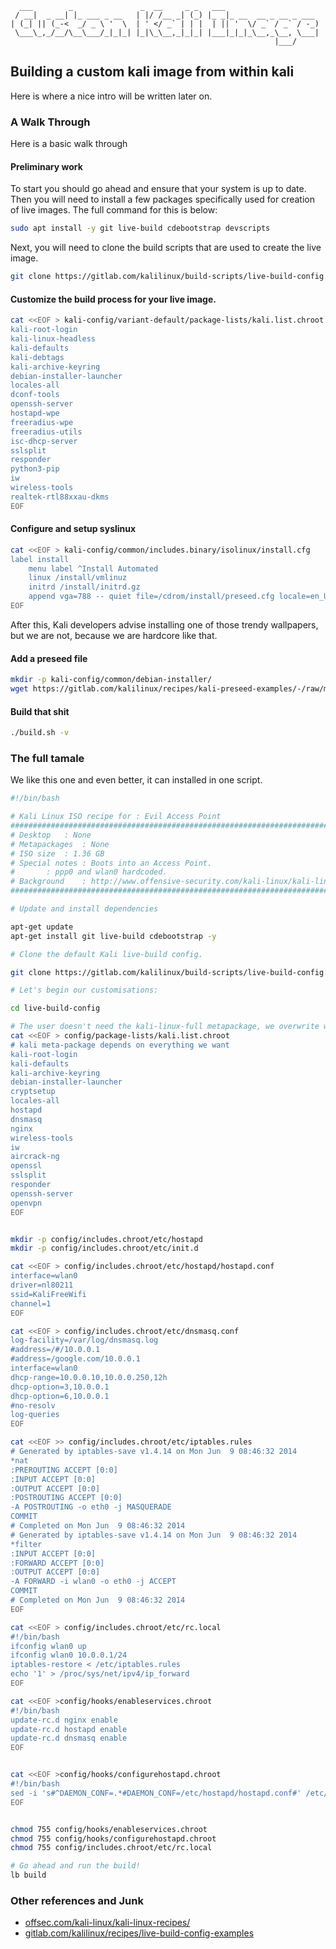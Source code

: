 ```text
  ___        _               _  __     _ _   ___
 / __|  _ __| |_ ___ _ __   | |/ /__ _| (_) |_ _|_ __  __ _ __ _ ___
| (_| || (_-<  _/ _ \ '  \  | ' </ _` | | |  | || '  \/ _` / _` / -_)
 \___\_,_/__/\__\___/_|_|_| |_|\_\__,_|_|_| |___|_|_|_\__,_\__, \___|
                                                           |___/
```

Building a custom kali image from within kali
--------------------------------------------------------------

Here is where a nice intro will be written later on.

### A Walk Through

Here is a basic walk through

#### Preliminary work

To start you should go ahead and ensure that your system is up to date. Then you will need to
install a few packages specifically used for creation of live images. The full command for this is
below:

```bash
sudo apt install -y git live-build cdebootstrap devscripts
```

Next, you will need to clone the build scripts that are used to create the live image. 

```bash
git clone https://gitlab.com/kalilinux/build-scripts/live-build-config.git && cd live-build-config
```

#### Customize the build process for your live image.

```bash
cat <<EOF > kali-config/variant-default/package-lists/kali.list.chroot
kali-root-login
kali-linux-headless
kali-defaults
kali-debtags
kali-archive-keyring
debian-installer-launcher
locales-all
dconf-tools
openssh-server
hostapd-wpe
freeradius-wpe
freeradius-utils
isc-dhcp-server
sslsplit
responder
python3-pip
iw
wireless-tools
realtek-rtl88xxau-dkms
EOF
```

#### Configure and setup syslinux

```bash
cat <<EOF > kali-config/common/includes.binary/isolinux/install.cfg
label install
    menu label ^Install Automated
    linux /install/vmlinuz
    initrd /install/initrd.gz
    append vga=788 -- quiet file=/cdrom/install/preseed.cfg locale=en_US keymap=us hostname=kali domain=local.lan
EOF
```

After this, Kali developers advise installing one of those trendy wallpapers, but we are not,
because we are hardcore like that.

#### Add a preseed file

```bash
mkdir -p kali-config/common/debian-installer/
wget https://gitlab.com/kalilinux/recipes/kali-preseed-examples/-/raw/master/kali-linux-full-unattended.preseed -O kali-config/common/debian-installer/preseed.cfg
```

#### Build that shit

```bash
./build.sh -v
```

### The full tamale

We like this one and even better, it can installed in one script.

```bash
#!/bin/bash

# Kali Linux ISO recipe for : Evil Access Point
#########################################################################################
# Desktop 	: None
# Metapackages	: None
# ISO size 	: 1.36 GB 
# Special notes	: Boots into an Access Point.
#		: ppp0 and wlan0 hardcoded.
# Background	: http://www.offensive-security.com/kali-linux/kali-linux-recipes/
#########################################################################################

# Update and install dependencies

apt-get update
apt-get install git live-build cdebootstrap -y

# Clone the default Kali live-build config.

git clone https://gitlab.com/kalilinux/build-scripts/live-build-config.git

# Let's begin our customisations:

cd live-build-config

# The user doesn't need the kali-linux-full metapackage, we overwrite with our own basic packages.
cat <<EOF > config/package-lists/kali.list.chroot
# kali meta-package depends on everything we want
kali-root-login
kali-defaults
kali-archive-keyring
debian-installer-launcher
cryptsetup
locales-all
hostapd
dnsmasq
nginx
wireless-tools
iw
aircrack-ng
openssl
sslsplit
responder
openssh-server
openvpn
EOF


mkdir -p config/includes.chroot/etc/hostapd
mkdir -p config/includes.chroot/etc/init.d

cat <<EOF > config/includes.chroot/etc/hostapd/hostapd.conf
interface=wlan0
driver=nl80211
ssid=KaliFreeWifi
channel=1
EOF

cat <<EOF > config/includes.chroot/etc/dnsmasq.conf
log-facility=/var/log/dnsmasq.log
#address=/#/10.0.0.1
#address=/google.com/10.0.0.1
interface=wlan0
dhcp-range=10.0.0.10,10.0.0.250,12h
dhcp-option=3,10.0.0.1
dhcp-option=6,10.0.0.1
#no-resolv
log-queries
EOF

cat <<EOF >> config/includes.chroot/etc/iptables.rules 
# Generated by iptables-save v1.4.14 on Mon Jun  9 08:46:32 2014
*nat
:PREROUTING ACCEPT [0:0]
:INPUT ACCEPT [0:0]
:OUTPUT ACCEPT [0:0]
:POSTROUTING ACCEPT [0:0]
-A POSTROUTING -o eth0 -j MASQUERADE
COMMIT
# Completed on Mon Jun  9 08:46:32 2014
# Generated by iptables-save v1.4.14 on Mon Jun  9 08:46:32 2014
*filter
:INPUT ACCEPT [0:0]
:FORWARD ACCEPT [0:0]
:OUTPUT ACCEPT [0:0]
-A FORWARD -i wlan0 -o eth0 -j ACCEPT
COMMIT
# Completed on Mon Jun  9 08:46:32 2014
EOF

cat <<EOF > config/includes.chroot/etc/rc.local
#!/bin/bash
ifconfig wlan0 up
ifconfig wlan0 10.0.0.1/24
iptables-restore < /etc/iptables.rules
echo '1' > /proc/sys/net/ipv4/ip_forward
EOF

cat <<EOF >config/hooks/enableservices.chroot
#!/bin/bash
update-rc.d nginx enable
update-rc.d hostapd enable
update-rc.d dnsmasq enable
EOF


cat <<EOF >config/hooks/configurehostapd.chroot
#!/bin/bash
sed -i 's#^DAEMON_CONF=.*#DAEMON_CONF=/etc/hostapd/hostapd.conf#' /etc/init.d/hostapd
EOF


chmod 755 config/hooks/enableservices.chroot
chmod 755 config/hooks/configurehostapd.chroot
chmod 755 config/includes.chroot/etc/rc.local 

# Go ahead and run the build!
lb build

```

### Other references and Junk

* [offsec.com/kali-linux/kali-linux-recipes/](https://offsec.com/kali-linux/kali-linux-recipes/)
* [gitlab.com/kalilinux/recipes/live-build-config-examples](https://gitlab.com/kalilinux/recipes/live-build-config-examples)
